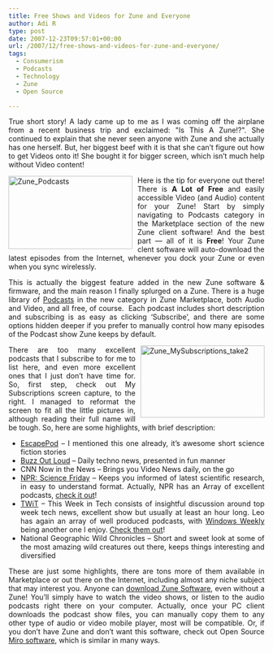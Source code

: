 ```yaml
---
title: Free Shows and Videos for Zune and Everyone
author: Adi R
type: post
date: 2007-12-23T09:57:01+00:00
url: /2007/12/free-shows-and-videos-for-zune-and-everyone/
tags:
  - Consumerism
  - Podcasts
  - Technology
  - Zune
  - Open Source

---
```

<p align="justify">
  True short story! A lady came up to me as I was coming off the airplane from a recent business trip and exclaimed: "Is This A Zune!?". She continued to explain that she never seen anyone with Zune and she actually has one herself. But, her biggest beef with it is that she can&#8217;t figure out how to get Videos onto it! She bought it for bigger screen, which isn&#8217;t much help without Video content!
</p>

<p align="justify">
  <a href="/uploads/2007/12/zune-podcasts.jpg" target="_blank"><img style="border-right: 0px; border-top: 0px; margin: 0px 10px 0px 0px; border-left: 0px; border-bottom: 0px" height="144" alt="Zune_Podcasts" src="/uploads/2007/12/zune-podcasts.jpg?resize=244%2C144" width="244" align="left" border="0" data-recalc-dims="1" /></a>Here is the tip for everyone out there! There is <strong>A Lot of Free</strong> and easily accessible Video (and Audio) content for your Zune! Start by simply navigating to Podcasts category in the Marketplace section of the new Zune client software! And the best part &#8212; all of it is <strong>Free</strong>! Your Zune clent software will auto-download the latest episodes from the Internet, whenever you dock your Zune or even when you sync wirelessly.
</p>

<p align="justify">
  This is actually the biggest feature added in the new Zune software & firmware, and the main reason I finally splurged on a Zune. There is a huge library of <a title="Podcast is a type of Show which is delivered via Internet in a form of a video or audio file" href="http://en.wikipedia.org/wiki/Podcast" target="_blank">Podcasts</a> in the new category in Zune Marketplace, both Audio and Video, and all free, of course.&#160; Each podcast includes short description and subscribing is as easy as clicking &#8216;Subscribe&#8217;, and there are some options hidden deeper if you prefer to manually control how many episodes of the Podcast show Zune keeps by default.
</p>

<p align="justify">
  <a href="/uploads/2007/12/zune-mysubscriptions-take2.jpg" target="_blank"><img style="border-right: 0px; border-top: 0px; margin: 0px 0px 0px 10px; border-left: 0px; border-bottom: 0px" height="142" alt="Zune_MySubscriptions_take2" src="/uploads/2007/12/zune-mysubscriptions-take2.jpg?resize=244%2C142" width="244" align="right" border="0" data-recalc-dims="1" /></a> There are too many excellent podcasts that I subscribe to for me to list here, and even more excellent ones that I just don&#8217;t have time for. So, first step, check out My Subscriptions screen capture, to the right. I managed to reformat the screen to fit all the little pictures in, although reading their full name will be tough. So, here are some highlights, with brief description:
</p>

  * <div align="justify">
      <a href="http://escapepod.org/" target="_blank">EscapePod</a> &#8211; I mentioned this one already, it&#8217;s awesome short science fiction stories
    </div>

  * <div align="justify">
      <a href="http://reviews.cnet.com/8300-11455_7-10.html" target="_blank">Buzz Out Loud</a> &#8211; Daily techno news, presented in fun manner
    </div>

  * <div align="justify">
      CNN Now in the News &#8211; Brings you Video News daily, on the go
    </div>

  * <div align="justify">
      <a href="http://www.sciencefriday.com/" target="_blank">NPR: Science Friday</a> &#8211; Keeps you informed of latest scientific research, in easy to understand format. Actually, NPR has an Array of excellent podcasts, <a href="http://www.npr.org/rss/podcast/podcast_directory.php" target="_blank">check it out</a>!
    </div>

  * <div align="justify">
      <a href="http://twit.tv/twit" target="_blank">TWiT</a> &#8211; This Week in Tech consists of insightful discussion around top week tech news, excellent show but usually at least an hour long. Leo has again an array of well produced podcasts, with <a href="http://twit.tv/ww" target="_blank">Windows Weekly</a> being another one I enjoy. <a href="http://twit.tv/" target="_blank">Check them out</a>!
    </div>

  * <div align="justify">
      National Geographic Wild Chronicles &#8211; Short and sweet look at some of the most amazing wild creatures out there, keeps things interesting and diversified
    </div>

<p align="justify">
  These are just some highlights, there are tons more of them available in Marketplace or out there on the Internet, including almost any niche subject that may interest you. Anyone can <a href="http://www.zune.net/en-us/products/zunesoftware/download.htm" target="_blank">download Zune Software</a>, even without a Zune! You&#8217;ll simply have to watch the video shows, or listen to the audio podcasts right there on your computer. Actually, once your PC client downloads the podcast show files, you can manually copy them to any other type of audio or video mobile player, most will be compatible. Or, if you don&#8217;t have Zune and don&#8217;t want this software, check out Open Source <a href="http://www.adir1.com/2007/08/miro-internet-video-at-its-finest/">Miro software</a>, which is similar in many ways.
</p>

<p align="justify">